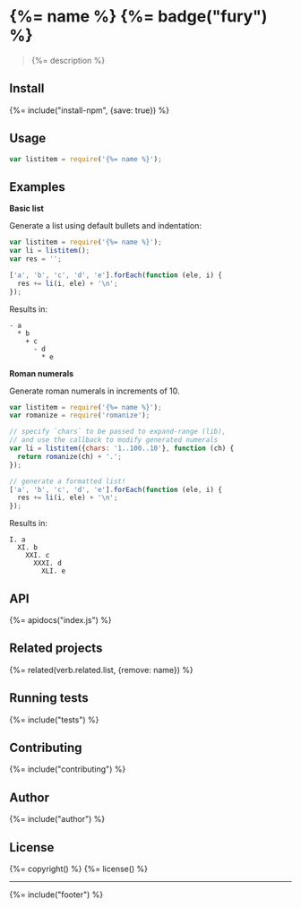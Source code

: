 # {%= name %} {%= badge("fury") %}

> {%= description %}

## Install
{%= include("install-npm", {save: true}) %}

## Usage

```js
var listitem = require('{%= name %}');
```

## Examples

**Basic list**

Generate a list using default bullets and indentation:

```js
var listitem = require('{%= name %}');
var li = listitem();
var res = '';

['a', 'b', 'c', 'd', 'e'].forEach(function (ele, i) {
  res += li(i, ele) + '\n';
});
```

Results in:

```
- a
  * b
    + c
      - d
        * e
```

**Roman numerals**

Generate roman numerals in increments of 10.

```js
var listitem = require('{%= name %}');
var romanize = require('romanize');

// specify `chars` to be passed to expand-range (lib), 
// and use the callback to modify generated numerals
var li = listitem({chars: '1..100..10'}, function (ch) {
  return romanize(ch) + '.';
});

// generate a formatted list!
['a', 'b', 'c', 'd', 'e'].forEach(function (ele, i) {
  res += li(i, ele) + '\n';
});
```

Results in:

```
I. a
  XI. b
    XXI. c
      XXXI. d
        XLI. e
```

## API
{%= apidocs("index.js") %}

## Related projects
{%= related(verb.related.list, {remove: name}) %}  

## Running tests
{%= include("tests") %}

## Contributing
{%= include("contributing") %}

## Author
{%= include("author") %}

## License
{%= copyright() %}
{%= license() %}

***

{%= include("footer") %}

[expand-range]: https://github.com/jonschlinkert/expand-range
